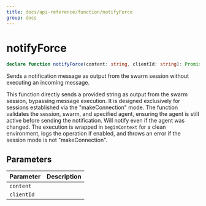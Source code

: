 ```yaml
---
title: docs/api-reference/function/notifyForce
group: docs
---
```


# notifyForce

```ts
declare function notifyForce(content: string, clientId: string): Promise<void>;
```

Sends a notification message as output from the swarm session without executing an incoming message.

This function directly sends a provided string as output from the swarm session, bypassing message execution. It is designed exclusively
for sessions established via the "makeConnection" mode. The function validates the session, swarm, and specified agent, ensuring the agent
is still active before sending the notification. Will notify even if the agent was changed. The execution is wrapped in
`beginContext` for a clean environment, logs the operation if enabled, and throws an error if the session mode is not "makeConnection".

## Parameters

| Parameter | Description |
|-----------|-------------|
| `content` | |
| `clientId` | |
